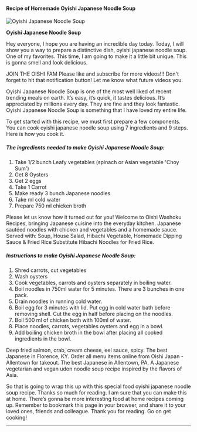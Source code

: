             

#### Recipe of Homemade Oyishi Japanese Noodle Soup

![Oyishi Japanese Noodle Soup](https://img-global.cpcdn.com/recipes/6226227266846720/751x532cq70/oyishi-japanese-noodle-soup-recipe-main-photo.jpg)

**Oyishi Japanese Noodle Soup**

Hey everyone, I hope you are having an incredible day today. Today, I will show you a way to prepare a distinctive dish, oyishi japanese noodle soup. One of my favorites. This time, I am going to make it a little bit unique. This is gonna smell and look delicious.

JOIN THE OISHI FAM Please like and subscribe for more videos!!! Don't forget to hit that notification button! Let me know what future videos you.

Oyishi Japanese Noodle Soup is one of the most well liked of recent trending meals on earth. It’s easy, it’s quick, it tastes delicious. It’s appreciated by millions every day. They are fine and they look fantastic. Oyishi Japanese Noodle Soup is something that I have loved my entire life.

To get started with this recipe, we must first prepare a few components. You can cook oyishi japanese noodle soup using 7 ingredients and 9 steps. Here is how you cook it.

##### The ingredients needed to make Oyishi Japanese Noodle Soup:

1.  Take 1/2 bunch Leafy vegetables (spinach or Asian vegetable 'Choy Sum')
2.  Get 8 Oysters
3.  Get 2 eggs
4.  Take 1 Carrot
5.  Make ready 3 bunch Japanese noodles
6.  Take ml cold water
7.  Prepare 750 ml chicken broth

Please let us know how it turned out for you! Welcome to Oishi Washoku Recipes, bringing Japanese cuisine into the everyday kitchen. Japanese sautéed noodles with chicken and vegetables and a homemade sauce. Served with: Soup, House Salad, Hibachi Vegetable, Homemade Dipping Sauce & Fried Rice Substitute Hibachi Noodles for Fried Rice.

##### Instructions to make Oyishi Japanese Noodle Soup:

1.  Shred carrots, cut vegetables
2.  Wash oysters
3.  Cook vegetables, carrots and oysters separately in boiling water.
4.  Boil noodles in 750ml water for 5 minutes. There are 3 bunches in one pack.
5.  Drain noodles in running cold water.
6.  Boil egg for 3 minutes with lid. Put egg in cold water bath before removing shell. Cut the egg in half before placing on the noodles.
7.  Boil 500 ml of chicken both with 100ml of water.
8.  Place noodles, carrots, vegetables oysters and egg in a bowl.
9.  Add boiling chicken broth in the bowl after placing all cooked ingredients in the bowl.

Deep fried salmon, crab, cream cheese, eel sauce, spicy. The best Japanese in Florence, KY. Order all menu items online from Oishi Japan - Allentown for takeout. The best Japanese in Allentown, PA. A Japanese vegetarian and vegan udon noodle soup recipe inspired by the flavors of Asia.

So that is going to wrap this up with this special food oyishi japanese noodle soup recipe. Thanks so much for reading. I am sure that you can make this at home. There’s gonna be more interesting food at home recipes coming up. Remember to bookmark this page in your browser, and share it to your loved ones, friends and colleague. Thank you for reading. Go on get cooking!

* * *